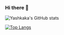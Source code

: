 ### Hi there 👋

![Yashkaka's GitHub stats](https://github-readme-stats.vercel.app/api?username=Yashkaka&show_icons=true)


[![Top Langs](https://github-readme-stats.vercel.app/api/top-langs/?username=Yashkaka&exclude_repo=github-readme-stats,Yashkaka.github.io)](https://github.com/Yashkaka/github-readme-stats)


<!--
**Yashkaka/Yashkaka** is a ✨ _special_ ✨ repository because its `README.md` (this file) appears on your GitHub profile.

Here are some ideas to get you started:

- 🔭 I’m currently working on ...
- 🌱 I’m currently learning ...
- 👯 I’m looking to collaborate on ...
- 🤔 I’m looking for help with ...
- 💬 Ask me about ...
- 📫 How to reach me: ...
- 😄 Pronouns: ...
- ⚡ Fun fact: ...
-->
